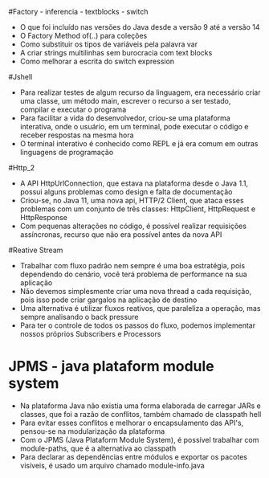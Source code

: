 #Factory - inferencia - textblocks - switch

- O que foi incluído nas versões do Java desde a versão 9 até a versão 14
- O Factory Method of(..) para coleções
- Como substituir os tipos de variáveis pela palavra var
- A criar strings multilinhas sem burocracia com text blocks
- Como melhorar a escrita do switch expression

#Jshell

- Para realizar testes de algum recurso da linguagem, era necessário criar uma classe, um método main, escrever o recurso a ser testado, compilar e executar o programa
- Para facilitar a vida do desenvolvedor, criou-se uma plataforma interativa, onde o usuário, em um terminal, pode executar o código e receber respostas na mesma hora
- O terminal interativo é conhecido como REPL e já era comum em outras linguagens de programação

#Http_2

- A API HttpUrlConnection, que estava na plataforma desde o Java 1.1, possui alguns problemas como design e falta de documentação
- Criou-se, no Java 11, uma nova api, HTTP/2 Client, que ataca esses problemas com um conjunto de três classes: HttpClient, HttpRequest e HttpResponse
- Com pequenas alterações no código, é possível realizar requisições assíncronas, recurso que não era possível antes da nova API

#Reative Stream

- Trabalhar com fluxo padrão nem sempre é uma boa estratégia, pois dependendo do cenário, você terá problema de performance na sua aplicação
- Não devemos simplesmente criar uma nova thread a cada requisição, pois isso pode criar gargalos na aplicação de destino
- Uma alternativa é utilizar fluxos reativos, que paraleliza a operação, mas sempre analisando o back pressure
- Para ter o controle de todos os passos do fluxo, podemos implementar nossos próprios Subscribers e Processors

# JPMS - java plataform module system

- Na plataforma Java não existia uma forma elaborada de carregar JARs e classes, que foi a razão de conflitos, também chamado de classpath hell
- Para evitar esses conflitos e melhorar o encapsulamento das API's, pensou-se na modularização da plataforma
- Com o JPMS (Java Plataform Module System), é possível trabalhar com module-paths, que é a alternativa ao classpath
- Para declarar as dependências entre módulos e exportar os pacotes visíveis, é usado um arquivo chamado module-info.java